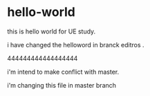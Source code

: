 # hello-world
this is hello world  for UE study.

i have changed the helloword in branck editros .


444444444444444444

i'm intend to make conflict with master.

i'm changing this file in master branch

